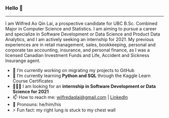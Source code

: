 ### Hello 👋
___
I am Wilfred Ao Qin Lai, a prospective candidate for UBC B.Sc. Combined Major in Computer Science and Statistics. I am aiming to pursue a career and specialize in Software Development or Data Science and Product Data Analytics, and I am actively seeking an internship for 2021. My previous experiences are in retail management, sales, bookkeeping, personal and corporate tax accounting, insurance, and personal finance, as I was a licensed Canadian Investment Funds and Life, Accident and Sickness Insurange agent. 


- 🔭 I’m currently working on migrating my projects to GitHub
- 🌱 I’m currently learning **Python and SQL** through the Kaggle Learn Course Certificates
- 🧑🏼‍💻 I am looking for an **internship in Software Development or Data Science for 2021**
- 📫 How to reach me: <wilfredaqlai@gmail.com> | [LinkedIn](http://www.linkedin.com/in/wilfredaqlai)
- 🙂 Pronouns: he/him/his
- ⚡ Fun fact: my right lung is stuck to my chest wall


<!--
everything in between these bars are commented out

**wlfd/wlfd** is a ✨ _special_ ✨ repository because its `README.md` (this file) appears on your GitHub profile.

Here are some ideas to get you started:

- 🔭 I’m currently working on ...
- 🌱 I’m currently learning ...
- 👯 I’m looking to collaborate on ...
- 🤔 I’m looking for help with ...
- 💬 Ask me about ...
- 📫 How to reach me: ...
- 😄 Pronouns: ...
- ⚡ Fun fact: ...
-->
